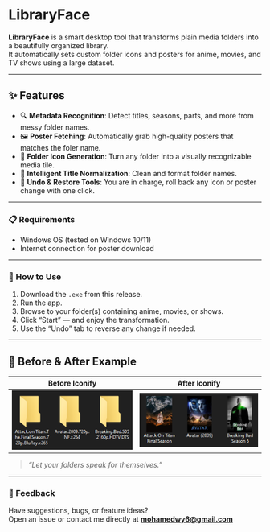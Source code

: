 # LibraryFace

**LibraryFace** is a smart desktop tool that transforms plain media folders into a beautifully organized library.  
It automatically sets custom folder icons and posters for anime, movies, and TV shows using a large dataset.

---

## ✨ Features

- 🔍 **Metadata Recognition**: Detect titles, seasons, parts, and more from messy folder names.
- 🖼 **Poster Fetching**: Automatically grab high-quality posters that matches the foler name.
- 🎨 **Folder Icon Generation**: Turn any folder into a visually recognizable media tile.
- 🧠 **Intelligent Title Normalization**: Clean and format folder names.
- 🧰 **Undo & Restore Tools**: You are in charge, roll back any icon or poster change with one click.

---

### 📋 Requirements

- Windows OS (tested on Windows 10/11)
- Internet connection for poster download

---

### 📁 How to Use

1. Download the `.exe` from this release.
2. Run the app.
3. Browse to your folder(s) containing anime, movies, or shows.
4. Click “Start” — and enjoy the transformation.
5. Use the “Undo” tab to reverse any change if needed.

---

## 🔄 Before & After Example

| Before Iconify | After Iconify |
|----------------|----------------|
| ![Before](before-iconify.png) | ![After](after-iconify.png) |

> _“Let your folders speak for themselves.”_

---

### 💬 Feedback

Have suggestions, bugs, or feature ideas?  
Open an issue or contact me directly at **mohamedwy6@gmail.com**
